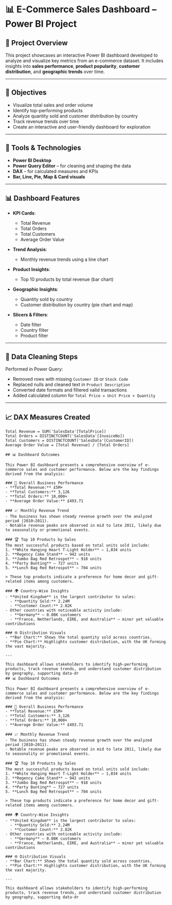 # 📊 E-Commerce Sales Dashboard – Power BI Project

## 📁 Project Overview

This project showcases an interactive Power BI dashboard developed to analyze and visualize key metrics from an e-commerce dataset. It includes insights into **sales performance**, **product popularity**, **customer distribution**, and **geographic trends** over time.

---

## 🎯 Objectives

- Visualize total sales and order volume
- Identify top-performing products
- Analyze quantity sold and customer distribution by country
- Track revenue trends over time
- Create an interactive and user-friendly dashboard for exploration

---

## 🧰 Tools & Technologies

- **Power BI Desktop**
- **Power Query Editor** – for cleaning and shaping the data
- **DAX** – for calculated measures and KPIs
- **Bar, Line, Pie, Map & Card visuals**

---

## 📊 Dashboard Features

- **KPI Cards**:  
  - Total Revenue  
  - Total Orders  
  - Total Customers  
  - Average Order Value

- **Trend Analysis**:  
  - Monthly revenue trends using a line chart

- **Product Insights**:  
  - Top 10 products by total revenue (bar chart)

- **Geographic Insights**:  
  - Quantity sold by country  
  - Customer distribution by country (pie chart and map)

- **Slicers & Filters**:  
  - Date filter  
  - Country filter  
  - Product filter

---

## 🧹 Data Cleaning Steps

Performed in Power Query:
- Removed rows with missing `Customer ID` or `Stock Code`
- Replaced nulls and cleaned text in `Product Description`
- Converted date formats and filtered valid transactions
- Added calculated column for `Total Price = Unit Price × Quantity`

---

## 📈 DAX Measures Created

```DAX
Total Revenue = SUM('SalesData'[TotalPrice])
Total Orders = DISTINCTCOUNT('SalesData'[InvoiceNo])
Total Customers = DISTINCTCOUNT('SalesData'[CustomerID])
Average Order Value = [Total Revenue] / [Total Orders]

## 📊 Dashboard Outcomes

This Power BI dashboard presents a comprehensive overview of e-commerce sales and customer performance. Below are the key findings derived from the analysis:

### 🔹 Overall Business Performance
- **Total Revenue:** £5M+
- **Total Customers:** 3,126
- **Total Orders:** 10,000+
- **Average Order Value:** £493.71

### 📈 Monthly Revenue Trend
- The business has shown steady revenue growth over the analyzed period (2010–2011).
- Notable revenue peaks are observed in mid to late 2011, likely due to seasonality or promotional events.

### 🏆 Top 10 Products by Sales
The most successful products based on total units sold include:
1. **White Hanging Heart T-Light Holder** – 1,034 units
2. **Regency Cake Stand** – 942 units
3. **Jumbo Bag Red Retrospot** – 918 units
4. **Party Bunting** – 727 units
5. **Lunch Bag Red Retrospot** – 704 units

> These top products indicate a preference for home decor and gift-related items among customers.

### 🌍 Country-Wise Insights
- **United Kingdom** is the largest contributor to sales:
  - **Quantity Sold:** 2.24M
  - **Customer Count:** 2.82K
- Other countries with noticeable activity include:
  - **Germany** – 0.08K customers
  - **France, Netherlands, EIRE, and Australia** – minor yet valuable contributions

### 🌐 Distribution Visuals
- **Bar Chart:** Shows the total quantity sold across countries.
- **Pie Chart:** Highlights customer distribution, with the UK forming the vast majority.

---

This dashboard allows stakeholders to identify high-performing products, track revenue trends, and understand customer distribution by geography, supporting data-dr
## 📊 Dashboard Outcomes

This Power BI dashboard presents a comprehensive overview of e-commerce sales and customer performance. Below are the key findings derived from the analysis:

### 🔹 Overall Business Performance
- **Total Revenue:** £5M+
- **Total Customers:** 3,126
- **Total Orders:** 10,000+
- **Average Order Value:** £493.71

### 📈 Monthly Revenue Trend
- The business has shown steady revenue growth over the analyzed period (2010–2011).
- Notable revenue peaks are observed in mid to late 2011, likely due to seasonality or promotional events.

### 🏆 Top 10 Products by Sales
The most successful products based on total units sold include:
1. **White Hanging Heart T-Light Holder** – 1,034 units
2. **Regency Cake Stand** – 942 units
3. **Jumbo Bag Red Retrospot** – 918 units
4. **Party Bunting** – 727 units
5. **Lunch Bag Red Retrospot** – 704 units

> These top products indicate a preference for home decor and gift-related items among customers.

### 🌍 Country-Wise Insights
- **United Kingdom** is the largest contributor to sales:
  - **Quantity Sold:** 2.24M
  - **Customer Count:** 2.82K
- Other countries with noticeable activity include:
  - **Germany** – 0.08K customers
  - **France, Netherlands, EIRE, and Australia** – minor yet valuable contributions

### 🌐 Distribution Visuals
- **Bar Chart:** Shows the total quantity sold across countries.
- **Pie Chart:** Highlights customer distribution, with the UK forming the vast majority.

---

This dashboard allows stakeholders to identify high-performing products, track revenue trends, and understand customer distribution by geography, supporting data-dr
